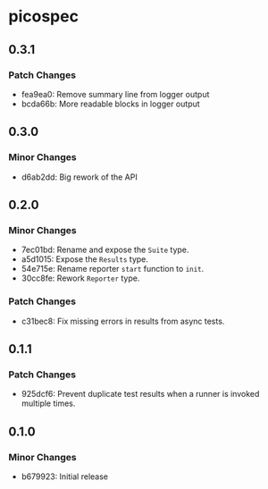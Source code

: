 # picospec

## 0.3.1

### Patch Changes

- fea9ea0: Remove summary line from logger output
- bcda66b: More readable blocks in logger output

## 0.3.0

### Minor Changes

- d6ab2dd: Big rework of the API

## 0.2.0

### Minor Changes

- 7ec01bd: Rename and expose the `Suite` type.
- a5d1015: Expose the `Results` type.
- 54e715e: Rename reporter `start` function to `init`.
- 30cc8fe: Rework `Reporter` type.

### Patch Changes

- c31bec8: Fix missing errors in results from async tests.

## 0.1.1

### Patch Changes

- 925dcf6: Prevent duplicate test results when a runner is invoked multiple times.

## 0.1.0

### Minor Changes

- b679923: Initial release
